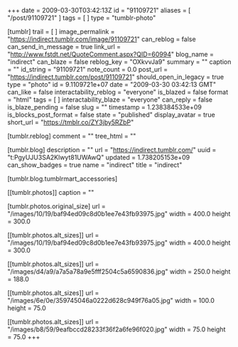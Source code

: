 +++
date = 2009-03-30T03:42:13Z
id = "91109721"
aliases = [ "/post/91109721" ]
tags = [ ]
type = "tumblr-photo"

[tumblr]
trail = [ ]
image_permalink = "https://indirect.tumblr.com/image/91109721"
can_reblog = false
can_send_in_message = true
link_url = "http://www.fstdt.net/QuoteComment.aspx?QID=60994"
blog_name = "indirect"
can_blaze = false
reblog_key = "OXkvvJa9"
summary = ""
caption = ""
id_string = "91109721"
note_count = 0.0
post_url = "https://indirect.tumblr.com/post/91109721"
should_open_in_legacy = true
type = "photo"
id = 9.1109721e+07
date = "2009-03-30 03:42:13 GMT"
can_like = false
interactability_reblog = "everyone"
is_blazed = false
format = "html"
tags = [ ]
interactability_blaze = "everyone"
can_reply = false
is_blaze_pending = false
slug = ""
timestamp = 1.238384533e+09
is_blocks_post_format = false
state = "published"
display_avatar = true
short_url = "https://tmblr.co/ZY3jby5RZbP"

[tumblr.reblog]
comment = ""
tree_html = ""

[tumblr.blog]
description = ""
url = "https://indirect.tumblr.com/"
uuid = "t:PgyUJU3SA2Klwyt81UWAwQ"
updated = 1.738205153e+09
can_show_badges = true
name = "indirect"
title = "indirect"

[tumblr.blog.tumblrmart_accessories]

[[tumblr.photos]]
caption = ""

[tumblr.photos.original_size]
url = "/images/10/19/baf94ed09c8d0b1ee7e43fb93975.jpg"
width = 400.0
height = 300.0

[[tumblr.photos.alt_sizes]]
url = "/images/10/19/baf94ed09c8d0b1ee7e43fb93975.jpg"
width = 400.0
height = 300.0

[[tumblr.photos.alt_sizes]]
url = "/images/d4/a9/a7a5a78a9e5fff2504c5a6590836.jpg"
width = 250.0
height = 188.0

[[tumblr.photos.alt_sizes]]
url = "/images/6e/0e/359745046a0222d628c949f76a05.jpg"
width = 100.0
height = 75.0

[[tumblr.photos.alt_sizes]]
url = "/images/b8/59/9eafbccd28233f36f2a6fe96f020.jpg"
width = 75.0
height = 75.0
+++

